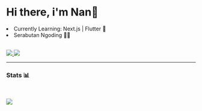 <h1>Hi there, i'm Nan👋</h1>

<li>Currently Learning: Next.js | Flutter 🚀</li>
<li>Serabutan Ngoding 🧑‍💻</li>

<br>

<p>
  <a href="https://www.linkedin.com/in/mochammad-fernanda/" target="_blank" rel="noopener noreferrer">
    <img src="https://img.shields.io/badge/-mochammad%20fernanda-blue?style=for-the-badge&logo=Linkedin&logoColor=3178C6&labelColor=black&color=black">
  </a>
  <a href="mailto:veloxium.dev@gmail.com" target="_blank" rel="noopener noreferrer">
    <img src="https://img.shields.io/badge/veloxium.dev@gmail.com-0078D4?style=for-the-badge&logo=Gmail&logoColor=3178C6&labelColor=black&color=black">
  </a>
</p>

---

### Stats 📊  

<br>

<p>
  <a href="https://github.com/Veloxium">
    <img src="https://github-readme-stats.vercel.app/api/top-langs/?username=Veloxium&layout=compact&theme=chartreuse-dark&langs_count=6">
  </a>
</p>

